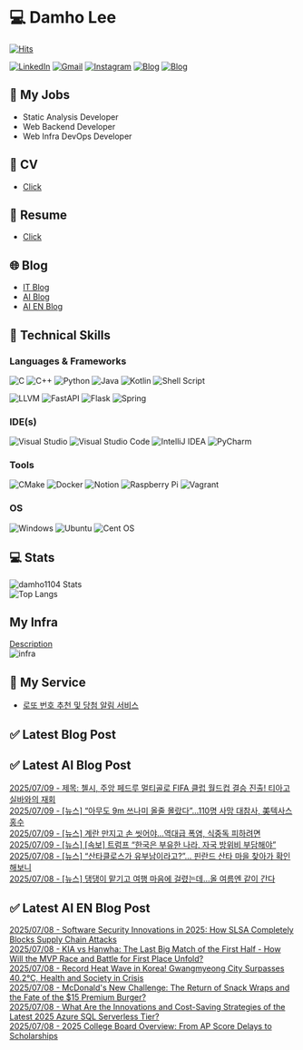 
# 💻 Damho Lee

[![Hits](https://hits.seeyoufarm.com/api/count/incr/badge.svg?url=https%3A%2F%2Fgithub.com%2Fdamho1104&count_bg=%233D9CC8&title_bg=%23555555&icon=&icon_color=%23E7E7E7&title=hits&edge_flat=false)](https://hits.seeyoufarm.com)  

[![LinkedIn](https://img.shields.io/badge/Linkedin-%230077B5.svg?style=flat&logo=linkedin&logoColor=white)](https://www.linkedin.com/in/damho1104/)
[![Gmail](https://img.shields.io/badge/Gmail-D14836?style=flat&logo=gmail&logoColor=white)](mailto:damho1104@gmail.com)
[![Instagram](https://img.shields.io/badge/Instargram-%23E4405F.svg?style=flat&logo=Instagram&logoColor=white)](https://www.instagram.com/damho1104/)
[![Blog](https://img.shields.io/badge/Blog-%23000000.svg?style=flat&logo=Tistory&logoColor=white)](https://dmomo.co.kr/)
[![Blog](https://img.shields.io/badge/Blog-%23000000.svg?style=flat&logo=WordPress&logoColor=white)](https://blog.ai.dmomo.co.kr/)

## 📃 My Jobs
- Static Analysis Developer
- Web Backend Developer
- Web Infra DevOps Developer

## 📰 CV
- [Click](https://resume.dmomo.net/damho.lee/resume)  

## 📘 Resume
- [Click](https://damho1104.notion.site/8af3191b9815406d95708d9a0cea5a9e)  

## 🌐 Blog
- [IT Blog](https://dmomo.co.kr/)
- [AI Blog](https://blog.ai.dmomo.co.kr/)
- [AI EN Blog](https://ai.trend.dmomo.co.kr/)

## 💪 Technical Skills
### Languages & Frameworks
![C](https://img.shields.io/badge/c-%2300599C.svg?style=flat&logo=c&logoColor=white)
![C++](https://img.shields.io/badge/c++-%2300599C.svg?style=flat&logo=c%2B%2B&logoColor=white)
![Python](https://img.shields.io/badge/Python-3776AB.svg?&style=flat&logo=Python&logoColor=white)
![Java](https://img.shields.io/badge/java-%23ED8B00.svg?style=flat&logo=openjdk&logoColor=white)
![Kotlin](https://img.shields.io/badge/Kotlin-%237F52FF.svg?style=flat&logo=Kotlin&logoColor=white)
![Shell Script](https://img.shields.io/badge/Shell_script-%23121011.svg?style=flat&logo=gnu-bash&logoColor=white)  
  
![LLVM](https://img.shields.io/badge/LLVM/Clang-000B1D.svg?&style=flat&logo=LLVM&logoColor=white)
![FastAPI](https://img.shields.io/badge/FastAPI-005571?style=flat&logo=fastapi)
![Flask](https://img.shields.io/badge/Flask-%23000.svg?style=flat&logo=flask&logoColor=white)
![Spring](https://img.shields.io/badge/Springboot-%236DB33F.svg?style=flat&logo=spring&logoColor=white)
  
  
### IDE(s)
![Visual Studio](https://img.shields.io/badge/Visual%20Studio-5C2D91.svg?style=flat&logo=visual-studio&logoColor=white) 
![Visual Studio Code](https://img.shields.io/badge/Visual%20Studio%20Code-0078d7.svg?style=flat&logo=visual-studio-code&logoColor=white)
![IntelliJ IDEA](https://img.shields.io/badge/IntelliJIDEA-000000.svg?style=flat&logo=intellij-idea&logoColor=white) 
![PyCharm](https://img.shields.io/badge/PyCharm-143?style=flat&logo=pycharm&logoColor=black&color=black&labelColor=green) 


### Tools
![CMake](https://img.shields.io/badge/CMake-%23008FBA.svg?style=flat&logo=cmake&logoColor=white)
![Docker](https://img.shields.io/badge/docker-%230db7ed.svg?style=flat&logo=docker&logoColor=white)
![Notion](https://img.shields.io/badge/Notion-%23000000.svg?style=flat&logo=notion&logoColor=white)
![Raspberry Pi](https://img.shields.io/badge/-RaspberryPi-C51A4A?style=flat&logo=Raspberry-Pi)
![Vagrant](https://img.shields.io/badge/Vagrant-%231563FF.svg?style=flat&logo=vagrant&logoColor=white)


### OS
![Windows](https://img.shields.io/badge/Windows-0078D6?style=flat&logo=windows&logoColor=white)
![Ubuntu](https://img.shields.io/badge/Ubuntu-E95420?style=flat&logo=ubuntu&logoColor=white)
![Cent OS](https://img.shields.io/badge/Cent%20OS-002260?style=flat&logo=centos&logoColor=F0F0F0)


## :computer: Stats
![damho1104 Stats](https://github-readme-stats.vercel.app/api?username=damho1104&hide=issues&show_icons=true&show=prs_merged,prs_merged_percentage&theme=chartreuse-dark)  
![Top Langs](https://github-readme-stats.vercel.app/api/top-langs/?username=damho1104&layout=compact&theme=chartreuse-dark)


## My Infra
[Description](https://dmomo.co.kr/444)  
![infra](https://nextcloud.dmomo.net/apps/files_sharing/publicpreview/EtWDB9RaEXyf4FT?file=/&fileId=142416&x=6016&y=3384&a=true&etag=eee0bc0c4308201c786211582fdbc678)  





## 📣 My Service
- [로또 번호 추천 및 당첨 알림 서비스](https://lotto.dmomo.co.kr/)  


## ✅ Latest Blog Post


## ✅ Latest AI Blog Post
[2025/07/09 - 제목: 첼시, 주앙 페드루 멀티골로 FIFA 클럽 월드컵 결승 진출! 티아고 실바와의 재회](https://blog.ai.dmomo.co.kr/trend/5414) <br/>
[2025/07/09 - [뉴스] “아무도 9m 쓰나미 올줄 몰랐다”…110명 사망 대참사, 美텍사스 홍수](https://blog.ai.dmomo.co.kr/news/5409) <br/>
[2025/07/09 - [뉴스] 계란 만지고 손 씻어야…역대급 폭염, 식중독 피하려면](https://blog.ai.dmomo.co.kr/news/5406) <br/>
[2025/07/09 - [뉴스] [속보] 트럼프 “한국은 부유한 나라, 자국 방위비 부담해야”](https://blog.ai.dmomo.co.kr/news/5403) <br/>
[2025/07/08 - [뉴스] “산타클로스가 유부남이라고?”… 핀란드 산타 마을 찾아가 확인해보니](https://blog.ai.dmomo.co.kr/news/5400) <br/>
[2025/07/08 - [뉴스] 댕댕이 맡기고 여행 마음에 걸렸는데…올 여름엔 같이 간다](https://blog.ai.dmomo.co.kr/news/5397) <br/>

## ✅ Latest AI EN Blog Post
[2025/07/08 - Software Security Innovations in 2025: How SLSA Completely Blocks Supply Chain Attacks](https://ai.trend.dmomo.co.kr/2025/07/software-security-innovations-in-2025.html) <br/>
[2025/07/08 - KIA vs Hanwha: The Last Big Match of the First Half - How Will the MVP Race and Battle for First Place Unfold?](https://ai.trend.dmomo.co.kr/2025/07/kia-vs-hanwha-last-big-match-of-first.html) <br/>
[2025/07/08 - Record Heat Wave in Korea! Gwangmyeong City Surpasses 40.2°C, Health and Society in Crisis](https://ai.trend.dmomo.co.kr/2025/07/record-heat-wave-in-korea-gwangmyeong.html) <br/>
[2025/07/08 - McDonald's New Challenge: The Return of Snack Wraps and the Fate of the $15 Premium Burger?](https://ai.trend.dmomo.co.kr/2025/07/mcdonalds-new-challenge-return-of-snack.html) <br/>
[2025/07/08 - What Are the Innovations and Cost-Saving Strategies of the Latest 2025 Azure SQL Serverless Tier?](https://ai.trend.dmomo.co.kr/2025/07/what-are-innovations-and-cost-saving.html) <br/>
[2025/07/08 - 2025 College Board Overview: From AP Score Delays to Scholarships](https://ai.trend.dmomo.co.kr/2025/07/2025-college-board-overview-from-ap.html) <br/>
